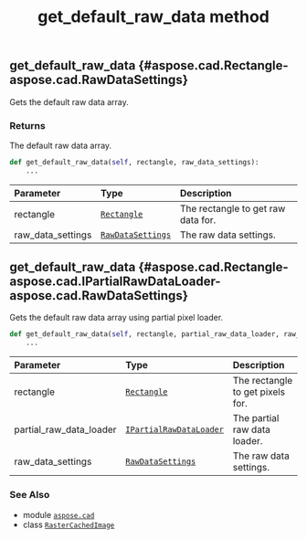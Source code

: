 ﻿---
title: get_default_raw_data method
second_title: Aspose.CAD for Python via .NET API References
description: 
type: docs
weight: 170
url: /python-net/aspose.cad/rastercachedimage/get_default_raw_data/
is_root: false
---

## get_default_raw_data {#aspose.cad.Rectangle-aspose.cad.RawDataSettings}

Gets the default raw data array.


### Returns 


The default raw data array.


```python
def get_default_raw_data(self, rectangle, raw_data_settings):
    ...
```


| Parameter | Type | Description |
| :- | :- | :- |
| rectangle | [`Rectangle`](/cad/python-net/aspose.cad/rectangle) | The rectangle to get raw data for. |
| raw_data_settings | [`RawDataSettings`](/cad/python-net/aspose.cad/rawdatasettings) | The raw data settings. |


## get_default_raw_data {#aspose.cad.Rectangle-aspose.cad.IPartialRawDataLoader-aspose.cad.RawDataSettings}

Gets the default raw data array using partial pixel loader.



```python
def get_default_raw_data(self, rectangle, partial_raw_data_loader, raw_data_settings):
    ...
```


| Parameter | Type | Description |
| :- | :- | :- |
| rectangle | [`Rectangle`](/cad/python-net/aspose.cad/rectangle) | The rectangle to get pixels for. |
| partial_raw_data_loader | [`IPartialRawDataLoader`](/cad/python-net/aspose.cad/ipartialrawdataloader) | The partial raw data loader. |
| raw_data_settings | [`RawDataSettings`](/cad/python-net/aspose.cad/rawdatasettings) | The raw data settings. |



### See Also
* module [`aspose.cad`](../../)
* class [`RasterCachedImage`](/cad/python-net/aspose.cad/rastercachedimage)
